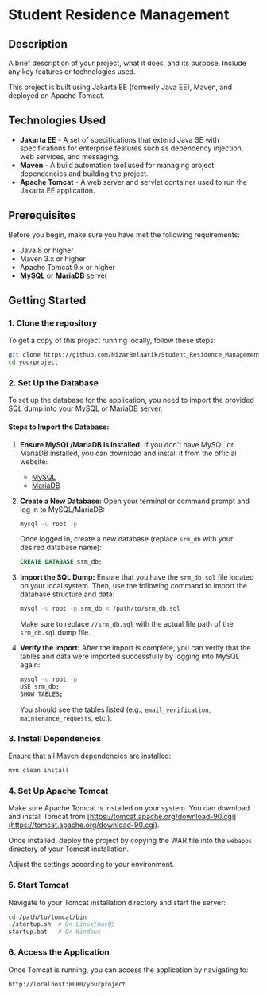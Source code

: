 # Student Residence Management

## Description
A brief description of your project, what it does, and its purpose. Include any key features or technologies used.

This project is built using Jakarta EE (formerly Java EE), Maven, and deployed on Apache Tomcat.

## Technologies Used
- **Jakarta EE** - A set of specifications that extend Java SE with specifications for enterprise features such as dependency injection, web services, and messaging.
- **Maven** - A build automation tool used for managing project dependencies and building the project.
- **Apache Tomcat** - A web server and servlet container used to run the Jakarta EE application.

## Prerequisites
Before you begin, make sure you have met the following requirements:
- Java 8 or higher
- Maven 3.x or higher
- Apache Tomcat 9.x or higher
- **MySQL** or **MariaDB** server

## Getting Started

### 1. Clone the repository
To get a copy of this project running locally, follow these steps:

```bash
git clone https://github.com/NizarBelaatik/Student_Residence_Management.git
cd yourproject
```

### 2. Set Up the Database

To set up the database for the application, you need to import the provided SQL dump into your MySQL or MariaDB server.

#### Steps to Import the Database:

1. **Ensure MySQL/MariaDB is Installed:**
   If you don't have MySQL or MariaDB installed, you can download and install it from the official website:
   - [MySQL](https://dev.mysql.com/downloads/)
   - [MariaDB](https://mariadb.org/download/)

2. **Create a New Database:**
   Open your terminal or command prompt and log in to MySQL/MariaDB:
   ```bash
   mysql -u root -p
   ```

   Once logged in, create a new database (replace `srm_db` with your desired database name):
   ```sql
   CREATE DATABASE srm_db;
   ```

3. **Import the SQL Dump:**
   Ensure that you have the `srm_db.sql` file located on your local system. Then, use the following command to import the database structure and data:
   ```bash
   mysql -u root -p srm_db < /path/to/srm_db.sql
   ```

   Make sure to replace `//srm_db.sql` with the actual file path of the `srm_db.sql` dump file.

4. **Verify the Import:**
   After the import is complete, you can verify that the tables and data were imported successfully by logging into MySQL again:
   ```bash
   mysql -u root -p
   USE srm_db;
   SHOW TABLES;
   ```

   You should see the tables listed (e.g., `email_verification`, `maintenance_requests`, etc.).

### 3. Install Dependencies
Ensure that all Maven dependencies are installed:

```bash
mvn clean install
```

### 4. Set Up Apache Tomcat
Make sure Apache Tomcat is installed on your system. You can download and install Tomcat from [https://tomcat.apache.org/download-90.cgi](https://tomcat.apache.org/download-90.cgi).

Once installed, deploy the project by copying the WAR file into the `webapps` directory of your Tomcat installation.


Adjust the settings according to your environment.

### 5. Start Tomcat
Navigate to your Tomcat installation directory and start the server:

```bash
cd /path/to/tomcat/bin
./startup.sh  # On Linux/macOS
startup.bat   # On Windows
```

### 6. Access the Application
Once Tomcat is running, you can access the application by navigating to:

```
http://localhost:8080/yourproject
```
